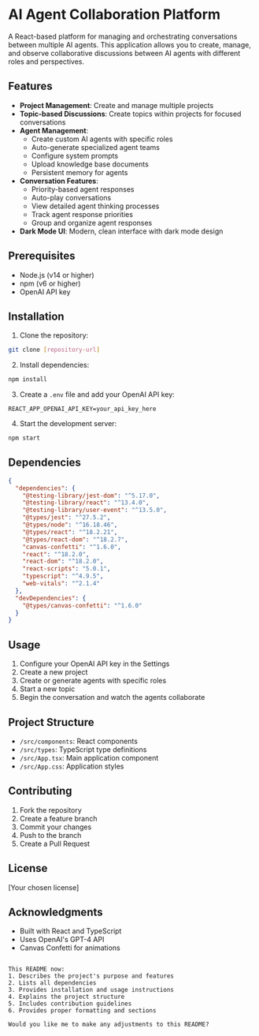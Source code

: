 # AI Agent Collaboration Platform

A React-based platform for managing and orchestrating conversations between multiple AI agents. This application allows you to create, manage, and observe collaborative discussions between AI agents with different roles and perspectives.

## Features

- **Project Management**: Create and manage multiple projects
- **Topic-based Discussions**: Create topics within projects for focused conversations
- **Agent Management**:
  - Create custom AI agents with specific roles
  - Auto-generate specialized agent teams
  - Configure system prompts
  - Upload knowledge base documents
  - Persistent memory for agents
- **Conversation Features**:
  - Priority-based agent responses
  - Auto-play conversations
  - View detailed agent thinking processes
  - Track agent response priorities
  - Group and organize agent responses
- **Dark Mode UI**: Modern, clean interface with dark mode design

## Prerequisites

- Node.js (v14 or higher)
- npm (v6 or higher)
- OpenAI API key

## Installation

1. Clone the repository:

```bash
git clone [repository-url]
```

2. Install dependencies:
```bash
npm install
```

3. Create a `.env` file and add your OpenAI API key:
```env
REACT_APP_OPENAI_API_KEY=your_api_key_here
```

4. Start the development server:
```bash
npm start
```

## Dependencies

```json
{
  "dependencies": {
    "@testing-library/jest-dom": "^5.17.0",
    "@testing-library/react": "^13.4.0",
    "@testing-library/user-event": "^13.5.0",
    "@types/jest": "^27.5.2",
    "@types/node": "^16.18.46",
    "@types/react": "^18.2.21",
    "@types/react-dom": "^18.2.7",
    "canvas-confetti": "^1.6.0",
    "react": "^18.2.0",
    "react-dom": "^18.2.0",
    "react-scripts": "5.0.1",
    "typescript": "^4.9.5",
    "web-vitals": "^2.1.4"
  },
  "devDependencies": {
    "@types/canvas-confetti": "^1.6.0"
  }
}
```

## Usage

1. Configure your OpenAI API key in the Settings
2. Create a new project
3. Create or generate agents with specific roles
4. Start a new topic
5. Begin the conversation and watch the agents collaborate

## Project Structure

- `/src/components`: React components
- `/src/types`: TypeScript type definitions
- `/src/App.tsx`: Main application component
- `/src/App.css`: Application styles

## Contributing

1. Fork the repository
2. Create a feature branch
3. Commit your changes
4. Push to the branch
5. Create a Pull Request

## License

[Your chosen license]

## Acknowledgments

- Built with React and TypeScript
- Uses OpenAI's GPT-4 API
- Canvas Confetti for animations
```

This README now:
1. Describes the project's purpose and features
2. Lists all dependencies
3. Provides installation and usage instructions
4. Explains the project structure
5. Includes contribution guidelines
6. Provides proper formatting and sections

Would you like me to make any adjustments to this README?
